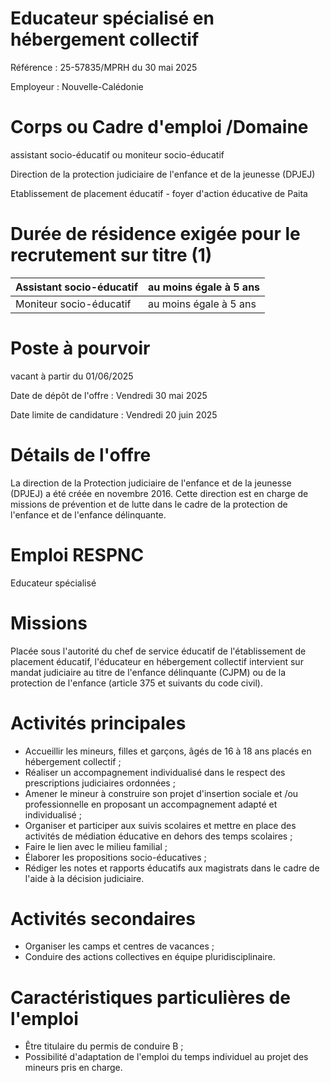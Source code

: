 # Educateur spécialisé en hébergement collectif

Référence : 25-57835/MPRH du 30 mai 2025

Employeur : Nouvelle-Calédonie

# Corps ou Cadre d'emploi /Domaine

assistant socio-éducatif ou moniteur socio-éducatif

Direction de la protection judiciaire de l'enfance et de la jeunesse (DPJEJ)

Etablissement de placement éducatif - foyer d'action éducative de Paita

# Durée de résidence exigée pour le recrutement sur titre (1)

| Assistant socio-éducatif | au moins égale à 5 ans |
| ------------------------ | ---------------------- |
| Moniteur socio-éducatif  | au moins égale à 5 ans |

# Poste à pourvoir

vacant à partir du 01/06/2025

Date de dépôt de l'offre : Vendredi 30 mai 2025

Date limite de candidature : Vendredi 20 juin 2025

# Détails de l'offre

La direction de la Protection judiciaire de l'enfance et de la jeunesse (DPJEJ) a été créée en novembre 2016. Cette direction est en charge de missions de prévention et de lutte dans le cadre de la protection de l'enfance et de l'enfance délinquante.

# Emploi RESPNC

Educateur spécialisé

# Missions

Placée sous l'autorité du chef de service éducatif de l'établissement de placement éducatif, l'éducateur en hébergement collectif intervient sur mandat judiciaire au titre de l'enfance délinquante (CJPM) ou de la protection de l'enfance (article 375 et suivants du code civil).

# Activités principales

- Accueillir les mineurs, filles et garçons, âgés de 16 à 18 ans placés en hébergement collectif ;
- Réaliser un accompagnement individualisé dans le respect des prescriptions judiciaires ordonnées ;
- Amener le mineur à construire son projet d'insertion sociale et /ou professionnelle en proposant un accompagnement adapté et individualisé ;
- Organiser et participer aux suivis scolaires et mettre en place des activités de médiation éducative en dehors des temps scolaires ;
- Faire le lien avec le milieu familial ;
- Élaborer les propositions socio-éducatives ;
- Rédiger les notes et rapports éducatifs aux magistrats dans le cadre de l'aide à la décision judiciaire.

# Activités secondaires

- Organiser les camps et centres de vacances ;
- Conduire des actions collectives en équipe pluridisciplinaire.

# Caractéristiques particulières de l'emploi

- Être titulaire du permis de conduire B ;
- Possibilité d'adaptation de l'emploi du temps individuel au projet des mineurs pris en charge.